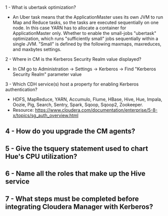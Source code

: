 1 - What is ubertask optimization?
- An Uber task means that the ApplicationMaster uses its own JVM to run Map and Reduce tasks, so the tasks are executed sequentially on one node. In this case YARN has to allocate a container for ApplicationMaster only. Whether to enable the small-jobs "ubertask" optimization, which runs "sufficiently small" jobs sequentially within a single JVM. "Small" is defined by the following maxmaps, maxreduces, and maxbytes settings. 

2 - Where in CM is the Kerberos Security Realm value displayed?
- In CM go to Administration -> Settings -> Kerberos -> Find "Kerberos Security Realm" parameter value

3 - Which CDH service(s) host a property for enabling Kerberos authentication?
- HDFS, MapReduce, YARN, Accumulo, Flume, HBase, Hive, Hue, Impala, Oozie, Pig, Search, Sentry, Spark, Sqoop, Sqoop2, Zookeeper.
- Resource: https://www.cloudera.com/documentation/enterprise/5-8-x/topics/sg_auth_overview.html

4 - How do you upgrade the CM agents?
-

5 - Give the tsquery statement used to chart Hue's CPU utilization?
-

6 - Name all the roles that make up the Hive service
-

7 - What steps must be completed before integrating Cloudera Manager with Kerberos?
-